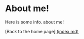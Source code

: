 <h1>About me! </h1>

Here is some info. about me!

[Back to the home page] <a href>  (index.md) </a>
